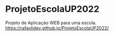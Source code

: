 # ProjetoEscolaUP2022
Projeto de Aplicação WEB para uma escola.
https://rafaolidev.github.io/ProjetoEscolaUP2022/
